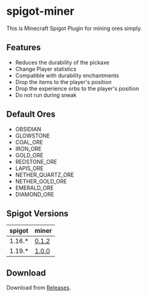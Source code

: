 # spigot-miner

This is Minecraft Spigot Plugin for mining ores simply.

## Features

- Reduces the durability of the pickaxe
- Change Player statistics
- Compatible with durability enchantments
- Drop the items to the player's position
- Drop the experience orbs to the player's position
- Do not run during sneak

## Default Ores

- OBSIDIAN
- GLOWSTONE
- COAL_ORE
- IRON_ORE
- GOLD_ORE
- REDSTONE_ORE
- LAPIS_ORE
- NETHER_QUARTZ_ORE
- NETHER_GOLD_ORE
- EMERALD_ORE
- DIAMOND_ORE

## Spigot Versions

| spigot | miner |
| :-- | :-- |
| 1.16.* | [0.1.2](https://github.com/m4kvn/spigot-miner/releases/tag/0.1.2) |
| 1.19.* | [1.0.0](https://github.com/m4kvn/spigot-miner/releases/tag/1.0.0) |

## Download

Download from [Releases](https://github.com/m4kvn/spigot-miner/releases).